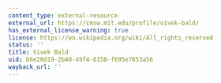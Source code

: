 ```yaml
---
content_type: external-resource
external_url: https://cmsw.mit.edu/profile/vivek-bald/
has_external_license_warning: true
license: https://en.wikipedia.org/wiki/All_rights_reserved
status: ''
title: Vivek Bald
uid: b6e20d19-2b40-49f4-8158-f695e7653a56
wayback_url: ''
---
```

